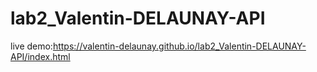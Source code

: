 # lab2_Valentin-DELAUNAY-API

live demo:https://valentin-delaunay.github.io/lab2_Valentin-DELAUNAY-API/index.html
